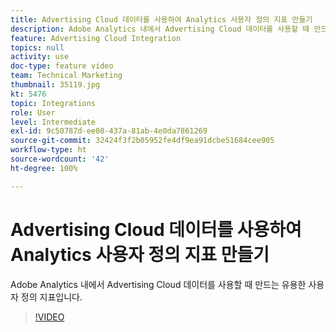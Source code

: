 ```yaml
---
title: Advertising Cloud 데이터를 사용하여 Analytics 사용자 정의 지표 만들기
description: Adobe Analytics 내에서 Advertising Cloud 데이터를 사용할 때 만드는 유용한 사용자 정의 지표입니다.
feature: Advertising Cloud Integration
topics: null
activity: use
doc-type: feature video
team: Technical Marketing
thumbnail: 35119.jpg
kt: 5476
topic: Integrations
role: User
level: Intermediate
exl-id: 9c50787d-ee08-437a-81ab-4e0da7861269
source-git-commit: 32424f3f2b05952fe4df9ea91dcbe51684cee905
workflow-type: ht
source-wordcount: '42'
ht-degree: 100%

---
```


# Advertising Cloud 데이터를 사용하여 Analytics 사용자 정의 지표 만들기

Adobe Analytics 내에서 Advertising Cloud 데이터를 사용할 때 만드는 유용한 사용자 정의 지표입니다.

>[!VIDEO](https://video.tv.adobe.com/v/35119/?quality=12&learn=on)

